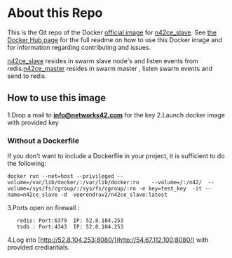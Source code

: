 # About this Repo

This is the Git repo of the Docker [official image](https://docs.docker.com/docker-hub/official_repos/) for [n42ce_slave](https://hub.docker.com/r/n42inc/n42ce_slave/). See [the Docker Hub page](https://hub.docker.com/r/n42inc/n42ce_master/) for the full readme on how to use this Docker image and for information regarding contributing and issues.

[n42ce_slave](https://hub.docker.com/r/n42inc/n42ce_slave/) resides in swarm slave node's and listen events from redis.[n42ce_master](https://hub.docker.com/r/n42inc/n42ce_master/) resides in swarm master , listen swarm events and send to redis.


## How to use this image
1.Drop a mail to <b>info@networks42.com</b> for the key
2.Launch docker image with provided key

### Without a Dockerfile
If you don't want to include a Dockerfile in your project, it is sufficient to do the following:
```
docker run --net=host --privileged --volume=/var/lib/docker/:/var/lib/docker:ro    --volume=/:/n42/  --volume=/sys/fs/cgroup/:/sys/fs/cgroup/:ro -e key=test_key  -it --name=n42ce_slave -d  veerendrav2/n42ce_slave:latest
```
3.Ports open on firewall :
```
   redis: Port:6379  IP: 52.8.104.253   
   tsdb : Port:4343  IP: 52.8.104.253
```
4.Log into [http://52.8.104.253:8080/](http://54.67.112.100:8080/)  with provided crediantials.
